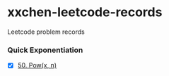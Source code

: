 # xxchen-leetcode-records
Leetcode problem records
### Quick Exponentiation
- [x] [50. Pow(x, n)](https://leetcode.cn/problems/powx-n/description/)
